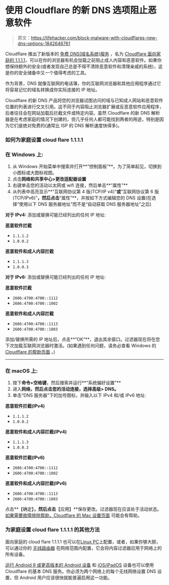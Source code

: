 # 使用 Cloudflare 的新 DNS 选项阻止恶意软件

> 原文：<https://lifehacker.com/block-malware-with-cloudflares-new-dns-options-1842646761>

Cloudflare 推出了新版本的 [免费 DNS(域名系统)服务](https://lifehacker.com/how-to-manage-cloudflares-new-dns-app-1830435734) ，名为 [Cloudflare 面向家庭的 1.1.1.1](https://blog.cloudflare.com/introducing-1-1-1-1-for-families/)，可以在你的浏览器有机会加载之前阻止成人内容和恶意软件。如果你想保持额外的安全(或者发现自己总是不得不清除恶意软件和清理亲戚的系统)，这是你的安全储备中又一个值得考虑的工具。



作为背景，DNS 就像互联网的电话簿，你的互联网浏览器和其他应用程序通过它将容易记忆的域名转换成你实际连接的 IP 地址。

Cloudflare 的新 DNS 产品将您的浏览器试图访问的域与已知成人网站和恶意软件位置的列表进行交叉引用。这不同于内容阻止浏览器扩展或反恶意软件应用程序，后者往往会在网站加载后拦截文件或特定内容。虽然 Cloudflare 的新 DNS 解析器是在考虑家庭的情况下创建的，但几乎任何人都可能找到两者的用途，特别是因为它们是绝对免费的(通常比 ISP 的 DNS 解析速度快得多)。

### 如何为家庭设置 cloud flare 1.1.1.1

### 在 Windows 上:

1.  从 Windows 开始菜单中搜索并打开**“控制面板”**。为了简单起见，切换到小图标或大图标视图。
2.  点击**网络和共享中心>更改适配器设置**
3.  右键单击您的活动以太网或 wifi 连接，然后单击**“属性”**
4.  从列表中高亮显示**“互联网协议第 4 版(TCP/IP v4)”**或**“互联网协议第 6 版(TCP/IPv6)”**，然后点击**“属性”**，并按如下方式编辑您的 DNS 设置(在选择“使用以下 DNS 服务器地址”而不是“自动获取 DNS 服务器地址”之后)

**对于 IPv4:** 添加或替换可能已经列出的任何 IP 地址:

**恶意软件拦截**

*   `1.1.1.2`
*   `1.0.0.2`

**恶意软件和成人内容拦截**

*   `1.1.1.3`
*   `1.0.0.3`

**对于 IPv6:** 添加或替换可能已经列出的任何 IP 地址:

**恶意软件拦截**

*   `2606:4700:4700::1112`
*   `2606:4700:4700::1002`

**恶意软件和成人内容拦截**

*   `2606:4700:4700::1113`
*   `2606:4700:4700::1003`

添加/替换所需的 IP 地址后，点击**“OK”**，退出其余窗口。过滤器现在将在您下次加载互联网浏览器时激活。(如果遇到任何问题，请务必查看 Windows 的 [Cloudflare 的帮助页面](https://developers.cloudflare.com/1.1.1.1/1.1.1.1-for-families/setup-instructions/windows/) 。)

* * *

### 在 macOS 上:

1.  按下**命令+空格键**，然后搜索并运行**“系统偏好设置”**
2.  进入**网络，**然后点击您的活动连接，选择**高级> DNS。**
3.  单击“DNS 服务器”下的加号图标，并输入以下 IPv4 和/或 IPv6 地址:

**恶意软件拦截(IPv4)**

*   `1.1.1.2`
*   `1.0.0.2`

**恶意软件和成人内容拦截(IPv4)**

*   `1.1.1.3`
*   `1.0.0.3`

**恶意软件拦截(IPv6)**

*   `2606:4700:4700::1112`
*   `2606:4700:4700::1002`

**恶意软件和成人内容拦截(IPv6)**

*   `2606:4700:4700::1113`
*   `2606:4700:4700::1003`

点击**【确定】**，然后点击**【应用】**保存更改。过滤器现在应该处于活动状态。 [如果需要故障排除帮助，Cloudflare 的 Mac 设置页面](https://developers.cloudflare.com/1.1.1.1/1.1.1.1-for-families/setup-instructions/mac/) 可能会有帮助。

### 为家庭设置 cloud flare 1.1.1.1 的其他方法

面向家庭的 cloud flare 1.1.1.1 也可以在[Linux PC](https://developers.cloudflare.com/1.1.1.1/1.1.1.1-for-families/setup-instructions/linux/)上配置，或者，如果你够大胆，可以通过你的 [无线路由器](https://developers.cloudflare.com/1.1.1.1/1.1.1.1-for-families/setup-instructions/router/) 在网络范围内配置，它会将内容过滤器应用于网络上的所有设备。

[运行 Android 9 或更高版本的 Android 设备](https://developers.cloudflare.com/1.1.1.1/setting-up-1.1.1.1/android/) 和 [iOS/iPadOS](https://lifehacker.com/how-to-browse-faster-and-more-securely-with-cloudflar-1824256064) 设备也可以使用 Cloudflare 的基本 DNS 服务。你必须为两个网络上的每个无线网络设置 DNS 设置，但 Android 用户应该很快就能普遍启用这一功能。